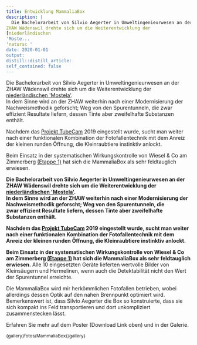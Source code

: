 ```yaml
---
title: Entwicklung MammaliaBox
description: |
  Die Bachelorarbeit von Silvio Aegerter in Umweltingenieurwesen an der
ZHAW Wädenswil drehte sich um die Weiterentwicklung der
[niederländischen
'Moste...
'natursc '
date: 2020-01-01
output:
distill::distill_article:
self_contained: false
---
```



Die Bachelorarbeit von Silvio Aegerter in Umweltingenieurwesen an der
ZHAW Wädenswil drehte sich um die Weiterentwicklung der
[niederländischen
'Mostela'](https://stichtingkleinemarters.nl/mostela/).  
In dem Sinne wird an der ZHAW weiterhin nach einer Modernisierung der
Nachweismethodik geforscht; Weg von den Spurentunneln, die zwar
effizient Resultate liefern, dessen Tinte aber zweifelhafte Substanzen
enthält.

Nachdem das [Projekt TubeCam](wissenschaft/tubecam) 2019 eingestellt
wurde, sucht man weiter nach einer funktionalen Kombination der
Fotofallentechnik mit dem Anreiz der kleinen runden Öffnung, die
Kleinraubtiere instinktiv anlockt.

Beim Einsatz in der systematischen Wirkungskontrolle von Wiesel & Co am
Zimmerberg [(Etappe 1)](projekt/resultate/125-wk-etappe1) hat sich die
MammaliaBox als sehr feldtauglich erwiesen.


**Die Bachelorarbeit von Silvio Aegerter in Umweltingenieurwesen an der
ZHAW Wädenswil drehte sich um die Weiterentwicklung der
[niederländischen
'Mostela'](https://stichtingkleinemarters.nl/mostela/).**  
**In dem Sinne wird an der ZHAW weiterhin nach einer Modernisierung der
Nachweismethodik geforscht; Weg von den Spurentunneln, die
zwar effizient Resultate liefern, dessen Tinte aber zweifelhafte
Substanzen enthält.**

**Nachdem das [Projekt TubeCam](wissenschaft/tubecam) 2019 eingestellt
wurde, sucht man weiter nach einer funktionalen Kombination der
Fotofallentechnik mit dem Anreiz der kleinen runden Öffnung, die
Kleinraubtiere instinktiv anlockt.**

**Beim Einsatz in der systematischen Wirkungskontrolle von Wiesel & Co
am Zimmerberg [(Etappe 1)](projekt/resultate/125-wk-etappe1) hat sich
die MammaliaBox als sehr feldtauglich erwiesen.**<span
style="font-size: 12.16px;"> </span>Alle 10 eingesetzten Geräte
lieferten wertvolle Bilder von Kleinsäugern und Hermelinen, wenn auch
die Detektabilität nicht den Wert der Spurentunnel erreichte. 

Die MammaliaBox wird mir herkömmlichen Fotofallen betrieben, wobei
allerdings dessen Optik auf den nahen Brennpunkt optimiert wird.  
Bemerkenswert ist, dass Silvio Aegerter die Box so konstruierte, dass
sie sich kompakt ins Feld transportieren und dort unkompliziert
zusammenstecken lässt. 

Erfahren Sie mehr auf dem Poster (Download Link oben) und in der
Galerie.

<span
style="font-size: 12.16px;">{gallery}fotos/MammaliaBox{/gallery}</span>

 

 
